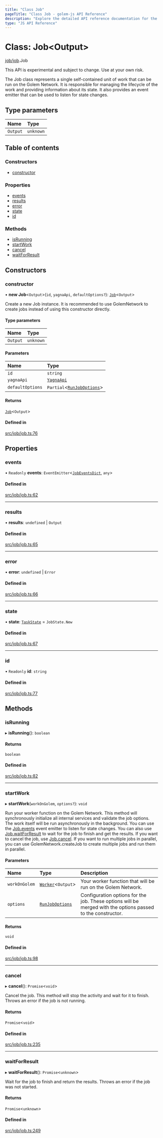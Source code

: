 ```yaml
---
title: "Class Job"
pageTitle: "Class Job - golem-js API Reference"
description: "Explore the detailed API reference documentation for the Class Job within the golem-js SDK for the Golem Network."
type: "JS API Reference"
---
```

# Class: Job\<Output\>

[job/job](../modules/job_job).Job

This API is experimental and subject to change. Use at your own risk.

The Job class represents a single self-contained unit of work that can be run on the Golem Network.
It is responsible for managing the lifecycle of the work and providing information about its state.
It also provides an event emitter that can be used to listen for state changes.

## Type parameters

| Name | Type |
| :------ | :------ |
| `Output` | `unknown` |

## Table of contents

### Constructors

- [constructor](job_job.Job#constructor)

### Properties

- [events](job_job.Job#events)
- [results](job_job.Job#results)
- [error](job_job.Job#error)
- [state](job_job.Job#state)
- [id](job_job.Job#id)

### Methods

- [isRunning](job_job.Job#isrunning)
- [startWork](job_job.Job#startwork)
- [cancel](job_job.Job#cancel)
- [waitForResult](job_job.Job#waitforresult)

## Constructors

### constructor

• **new Job**\<`Output`\>(`id`, `yagnaApi`, `defaultOptions?`): [`Job`](job_job.Job)\<`Output`\>

Create a new Job instance. It is recommended to use GolemNetwork to create jobs instead of using this constructor directly.

#### Type parameters

| Name | Type |
| :------ | :------ |
| `Output` | `unknown` |

#### Parameters

| Name | Type |
| :------ | :------ |
| `id` | `string` |
| `yagnaApi` | [`YagnaApi`](../modules/utils_yagna_yagna#yagnaapi) |
| `defaultOptions` | `Partial`\<[`RunJobOptions`](../modules/job_job#runjoboptions)\> |

#### Returns

[`Job`](job_job.Job)\<`Output`\>

#### Defined in

[src/job/job.ts:76](https://github.com/golemfactory/golem-js/blob/22da85c/src/job/job.ts#L76)

## Properties

### events

• `Readonly` **events**: `EventEmitter`\<[`JobEventsDict`](../interfaces/job_job.JobEventsDict), `any`\>

#### Defined in

[src/job/job.ts:62](https://github.com/golemfactory/golem-js/blob/22da85c/src/job/job.ts#L62)

___

### results

• **results**: `undefined` \| `Output`

#### Defined in

[src/job/job.ts:65](https://github.com/golemfactory/golem-js/blob/22da85c/src/job/job.ts#L65)

___

### error

• **error**: `undefined` \| `Error`

#### Defined in

[src/job/job.ts:66](https://github.com/golemfactory/golem-js/blob/22da85c/src/job/job.ts#L66)

___

### state

• **state**: [`TaskState`](../enums/task_task.TaskState) = `JobState.New`

#### Defined in

[src/job/job.ts:67](https://github.com/golemfactory/golem-js/blob/22da85c/src/job/job.ts#L67)

___

### id

• `Readonly` **id**: `string`

#### Defined in

[src/job/job.ts:77](https://github.com/golemfactory/golem-js/blob/22da85c/src/job/job.ts#L77)

## Methods

### isRunning

▸ **isRunning**(): `boolean`

#### Returns

`boolean`

#### Defined in

[src/job/job.ts:82](https://github.com/golemfactory/golem-js/blob/22da85c/src/job/job.ts#L82)

___

### startWork

▸ **startWork**(`workOnGolem`, `options?`): `void`

Run your worker function on the Golem Network. This method will synchronously initialize all internal services and validate the job options. The work itself will be run asynchronously in the background.
You can use the [Job.events](job_job.Job#events) event emitter to listen for state changes.
You can also use [Job.waitForResult](job_job.Job#waitforresult) to wait for the job to finish and get the results.
If you want to cancel the job, use [Job.cancel](job_job.Job#cancel).
If you want to run multiple jobs in parallel, you can use GolemNetwork.createJob to create multiple jobs and run them in parallel.

#### Parameters

| Name | Type | Description |
| :------ | :------ | :------ |
| `workOnGolem` | [`Worker`](../modules/task_work#worker)\<`Output`\> | Your worker function that will be run on the Golem Network. |
| `options` | [`RunJobOptions`](../modules/job_job#runjoboptions) | Configuration options for the job. These options will be merged with the options passed to the constructor. |

#### Returns

`void`

#### Defined in

[src/job/job.ts:98](https://github.com/golemfactory/golem-js/blob/22da85c/src/job/job.ts#L98)

___

### cancel

▸ **cancel**(): `Promise`\<`void`\>

Cancel the job. This method will stop the activity and wait for it to finish.
Throws an error if the job is not running.

#### Returns

`Promise`\<`void`\>

#### Defined in

[src/job/job.ts:235](https://github.com/golemfactory/golem-js/blob/22da85c/src/job/job.ts#L235)

___

### waitForResult

▸ **waitForResult**(): `Promise`\<`unknown`\>

Wait for the job to finish and return the results.
Throws an error if the job was not started.

#### Returns

`Promise`\<`unknown`\>

#### Defined in

[src/job/job.ts:249](https://github.com/golemfactory/golem-js/blob/22da85c/src/job/job.ts#L249)

